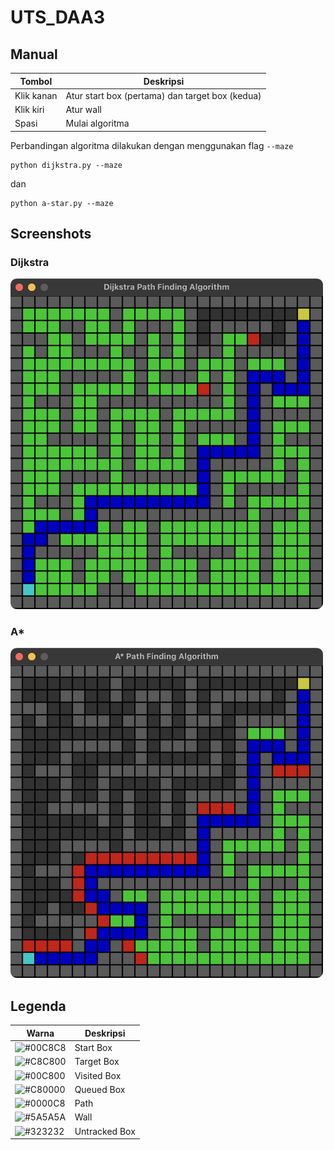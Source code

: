 # UTS_DAA3

## Manual
| Tombol       | Deskripsi    |
| -----------  | -----------  |
| Klik kanan   | Atur start box (pertama) dan target box (kedua) |
| Klik kiri    | Atur wall |
| Spasi        | Mulai algoritma |

Perbandingan algoritma dilakukan dengan menggunakan flag `--maze`
```
python dijkstra.py --maze
```
dan
```
python a-star.py --maze
```

## Screenshots
### Dijkstra
<img src="./screenshots/dijkstra.png" alt="drawing" width="500"/>

### A*
<img src="./screenshots/a-star.png" alt="drawing" width="500"/>

## Legenda
| Warna        | Deskripsi    |
| -----------  | -----------  |
| ![#00C8C8](https://placehold.co/15x15/00C8C8/00C8C8.png)   | Start Box |
| ![#C8C800](https://placehold.co/15x15/C8C800/C8C800.png)   | Target Box |
| ![#00C800](https://placehold.co/15x15/00C800/00C800.png)   | Visited Box |
| ![#C80000](https://placehold.co/15x15/C80000/C80000.png)   | Queued Box |
| ![#0000C8](https://placehold.co/15x15/0000C8/0000C8.png)   | Path |
| ![#5A5A5A](https://placehold.co/15x15/5A5A5A/5A5A5A.png)   | Wall |
| ![#323232](https://placehold.co/15x15/323232/323232.png)   | Untracked Box |